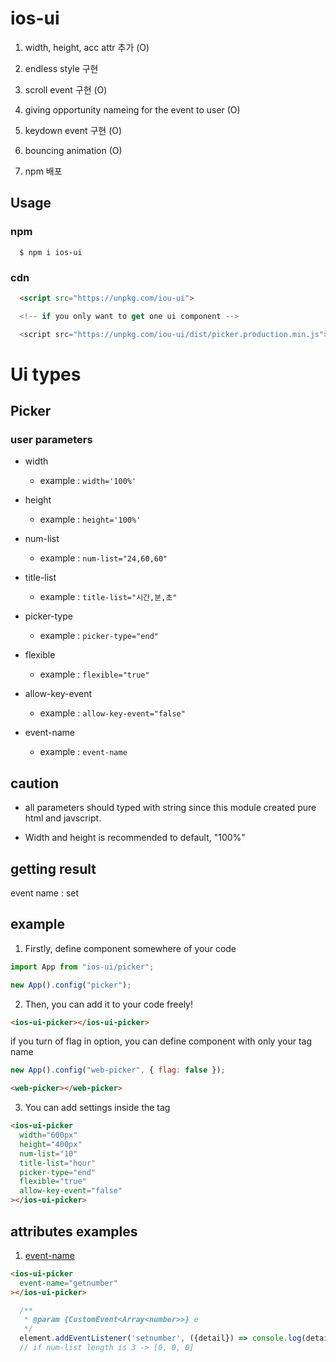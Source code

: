 # ios-ui

1. width, height, acc attr 추가 (O)

2. endless style 구현

3. scroll event 구현 (O)

4. giving opportunity nameing for the event to user (O)

5. keydown event 구현 (O)

6. bouncing animation (O)

7. npm 배포


## Usage

### npm

```shell
  $ npm i ios-ui
```

### cdn

```html
  <script src="https://unpkg.com/iou-ui">

  <!-- if you only want to get one ui component -->

  <script src="https://unpkg.com/iou-ui/dist/picker.production.min.js">
```

# Ui types

## Picker

### user parameters

- width
  * example : ```width='100%'```

- height
  * example : ```height='100%'```

- num-list
  * example : ```num-list="24,60,60"```

- title-list
  * example : ```title-list="시간,분,초"```

- picker-type
  * example : ```picker-type="end"```

- flexible
  * example : ```flexible="true"```

- allow-key-event
  * example : ```allow-key-event="false"```

- event-name
  * example : ```event-name```

## caution

* all parameters should typed with string since this module created pure html and javscript.

* Width and height is recommended to default, "100%"


## getting result

event name : set

## example

1. Firstly, define component somewhere of your code

```js
import App from "ios-ui/picker";

new App().config("picker");
```

2. Then, you can add it to your code freely!

```html
<ios-ui-picker></ios-ui-picker>
```

if you turn of flag in option, you can define component with only your tag name

```js
new App().config("web-picker", { flag: false });
```

```html
<web-picker></web-picker>
```

3. You can add settings inside the tag

```html
<ios-ui-picker
  width="600px"
  height="400px"
  num-list="10"
  title-list="hour"
  picker-type="end"
  flexible="true"
  allow-key-event="false"
></ios-ui-picker>
```

## attributes examples

1. [event-name](#event-name)

```html
<ios-ui-picker
  event-name="getnumber"
></ios-ui-picker>
```

```js
  /**
   * @param {CustomEvent<Array<number>>} e
   */
  element.addEventListener('setnumber', ({detail}) => console.log(detail));
  // if num-list length is 3 -> [0, 0, 0]
```